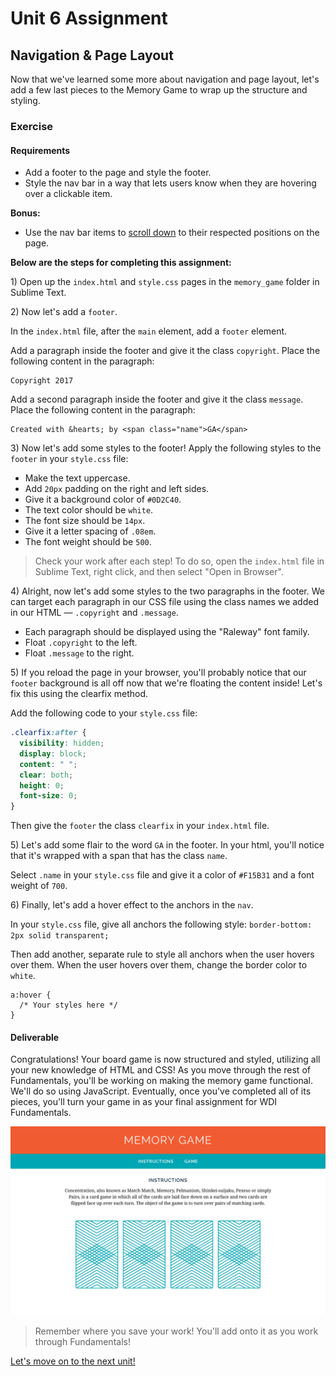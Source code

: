 # Unit 6 Assignment

## Navigation & Page Layout

Now that we've learned some more about navigation and page layout, let's add a few last pieces to the Memory Game to wrap up the structure and styling.

### Exercise

#### Requirements

* Add a footer to the page and style the footer.
* Style the nav bar in a way that lets users know when they are hovering over a clickable item.

**Bonus:**

* Use the nav bar items to [scroll down](https://developer.mozilla.org/en-US/docs/Web/HTML/Element/a) to their respected positions on the page.

**Below are the steps for completing this assignment:**

1\) Open up the `index.html` and `style.css` pages in the `memory_game` folder in Sublime Text.

2\) Now let's add a `footer`.

In the `index.html` file, after the `main` element, add a `footer` element.

Add a paragraph inside the footer and give it the class `copyright`. Place the following content in the paragraph:

```markup
Copyright 2017
```

Add a second paragraph inside the footer and give it the class `message`. Place the following content in the paragraph:

```markup
Created with &hearts; by <span class="name">GA</span>
```

3\) Now let's add some styles to the footer! Apply the following styles to the `footer` in your `style.css` file:

* Make the text uppercase.
* Add `20px` padding on the right and left sides.
* Give it a background color of `#0D2C40`.
* The text color should be `white`.
* The font size should be `14px`.
* Give it a letter spacing of `.08em`.
* The font weight should be `500`.

> Check your work after each step! To do so, open the `index.html` file in Sublime Text, right click, and then select "Open in Browser".

4\) Alright, now let's add some styles to the two paragraphs in the footer. We can target each paragraph in our CSS file using the class names we added in our HTML — `.copyright` and `.message`.

* Each paragraph should be displayed using the "Raleway" font family.
* Float `.copyright` to the left.
* Float `.message` to the right.

5\) If you reload the page in your browser, you'll probably notice that our `footer` background is all off now that we're floating the content inside! Let's fix this using the clearfix method.

Add the following code to your `style.css` file:

```css
.clearfix:after {
  visibility: hidden;
  display: block;
  content: " ";
  clear: both;
  height: 0;
  font-size: 0;
}
```

Then give the `footer` the class `clearfix` in your `index.html` file.

5\) Let's add some flair to the word `GA` in the footer. In your html, you'll notice that it's wrapped with a span that has the class `name`.

Select `.name` in your `style.css` file and give it a color of `#F15B31` and a font weight of `700`.

6\) Finally, let's add a hover effect to the anchors in the `nav`.

In your `style.css` file, give all anchors the following style: `border-bottom: 2px solid transparent;`

Then add another, separate rule to style all anchors when the user hovers over them. When the user hovers over them, change the border color to `white`.

```text
a:hover {
  /* Your styles here */
}
```

#### Deliverable

Congratulations! Your board game is now structured and styled, utilizing all your new knowledge of HTML and CSS! As you move through the rest of Fundamentals, you'll be working on making the memory game functional. We'll do so using JavaScript. Eventually, once you've completed all of its pieces, you'll turn your game in as your final assignment for WDI Fundamentals.

![](../.gitbook/assets/memory-game%20%281%29.png)

> Remember where you save your work! You'll add onto it as you work through Fundamentals!

[Let's move on to the next unit!](../js-intro/)

